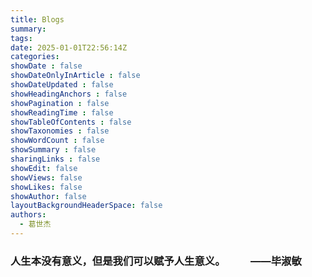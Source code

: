 ```yaml
---
title: Blogs 
summary: 
tags:
date: 2025-01-01T22:56:14Z
categories:
showDate : false
showDateOnlyInArticle : false
showDateUpdated : false
showHeadingAnchors : false
showPagination : false
showReadingTime : false
showTableOfContents : false
showTaxonomies : false 
showWordCount : false
showSummary : false
sharingLinks : false
showEdit: false
showViews: false
showLikes: false
showAuthor: false
layoutBackgroundHeaderSpace: false
authors:
  - 葛世杰
---
```


### 人生本没有意义，但是我们可以赋予人生意义。 &emsp;&emsp; ——毕淑敏
